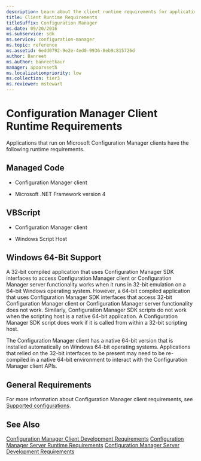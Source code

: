 ```yaml
---
description: Learn about the client runtime requirements for applications that run on Microsoft Configuration Manager.
title: Client Runtime Requirements
titleSuffix: Configuration Manager
ms.date: 09/20/2016
ms.subservice: sdk
ms.service: configuration-manager
ms.topic: reference
ms.assetid: 6edd0792-9e2e-4ed0-9936-0eb9c815726d
author: Banreet
ms.author: banreetkaur
manager: apoorvseth
ms.localizationpriority: low
ms.collection: tier3
ms.reviewer: mstewart
---
```

# Configuration Manager Client Runtime Requirements
Applications that run on Microsoft Configuration Manager clients have the following runtime requirements.

## Managed Code

-   Configuration Manager client

-   Microsoft .NET Framework version 4

## VBScript

-   Configuration Manager client

-   Windows Script Host

## Windows 64-Bit Support
 A 32-bit compiled application that uses Configuration Manager SDK interfaces to access Configuration Manager client or Configuration Manager server functionality works when it runs in 32-bit emulation on a 64-bit Windows operating system. However, a 64-bit compiled application that uses Configuration Manager SDK interfaces that access 32-bit Configuration Manager client or Configuration Manager server functionality does not work. Similarly, Configuration Manager SDK scripts do not work when the scripting host is a native 64-bit application. A Configuration Manager SDK script does work if it is called from within a 32-bit scripting host.

 The Configuration Manager client has a native 64-bit version that is installed automatically on Windows 64-bit operating systems.  Applications that relied on the 32-bit interfaces to be present may need to be re-compiled in a native 64-bit environment to interact with the Configuration Manager client APIs.

## General Requirements
 For more information about Configuration Manager client requirements, see [Supported configurations](../../../core/plan-design/configs/supported-configurations.md).

## See Also
 [Configuration Manager Client Development Requirements](../../../develop/core/reqs/client-development-requirements.md)
 [Configuration Manager Server Runtime Requirements](../../../develop/core/reqs/server-runtime-requirements.md)
 [Configuration Manager Server Development Requirements](../../../develop/core/reqs/server-development-requirements.md)
